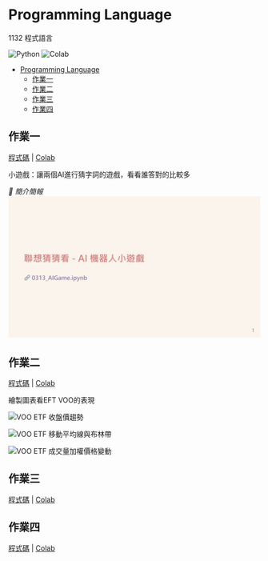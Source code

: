 # Programming Language
1132 程式語言

![Python](https://img.shields.io/badge/Python-3776AB?style=for-the-badge&logo=python&logoColor=white) ![Colab](https://img.shields.io/badge/Colab-F9AB00?style=for-the-badge&logo=googlecolab&color=525252)

- [Programming Language](#programming-language)
  - [作業一](#作業一)
  - [作業二](#作業二)
  - [作業三](#作業三)
  - [作業四](#作業四)


## 作業一
[程式碼](./0313_AIGame.ipynb) | [Colab](https://colab.research.google.com/github/samko5sam/programming-language-class/blob/main/0313_AIGame.ipynb)

小遊戲：讓兩個AI進行猜字詞的遊戲，看看誰答對的比較多

_🔽 簡介簡報_
[![Introduction Slides](./intro/wtw/wtw.jpg)](https://samko5sam.github.io/programming-language-class/wtw.html)

## 作業二

[程式碼](./0320_DataVisualization.ipynb) | [Colab](https://colab.research.google.com/github/samko5sam/programming-language-class/blob/main/0320_DataVisualization.ipynb)

繪製圖表看EFT VOO的表現

![VOO ETF 收盤價趨勢](https://github.com/user-attachments/assets/442df4ed-eab5-44a0-8840-a8fedddcc5db)

![VOO ETF 移動平均線與布林帶](https://github.com/user-attachments/assets/7b68d0c0-43a4-4ba8-ad60-eb6bec18b754)

![VOO ETF 成交量加權價格變動](https://github.com/user-attachments/assets/522f7e40-b611-466d-bea5-c5b44a45d88a)

## 作業三

[程式碼](./0327_Visualization.ipynb) | [Colab](https://colab.research.google.com/github/samko5sam/programming-language-class/blob/main/0327_Visualization.ipynb)

## 作業四

[程式碼](./0410_TextProcessing.ipynb) | [Colab](https://colab.research.google.com/github/samko5sam/programming-language-class/blob/main/0410_TextProcessing.ipynb)


